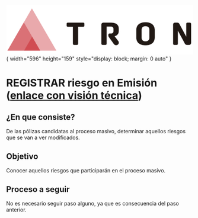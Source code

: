 ![Imagen LOGO](./00-Imagen/logo-TRON.png){ width="596" height="159" style="display: block; margin: 0 auto" }

[//]: # (---)
[//]: # (tags:)
[//]: # (  - negocio)
[//]: # (  - analista)
[//]: # (  - implementador)
[//]: # (  - desarrollador)
[//]: # (---)

# REGISTRAR riesgo en Emisión ([enlace con visión técnica][Tecnica])

## **¿En que consiste?**
De las pólizas candidatas al proceso masivo, determinar aquellos riesgos que se van a ver modificados.

## **Objetivo**
Conocer aquellos riesgos que participarán en el proceso masivo.

## **Proceso a seguir**
No es necesario seguir paso alguno, ya que es consecuencia del paso anterior.

[//]: # (## **Vínculos**)
[//]: # (## **Preguntas frecuentes**)

[Tecnica]: <./REGISTRAR-Proceso-masivo-riesgo-emision-TECNICA.md>